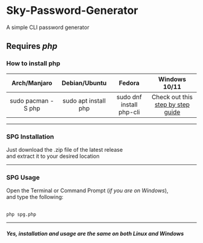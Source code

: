 # Sky-Password-Generator
A simple CLI password generator

<h2><b>Requires <i>php</i></b></h2>
<h3>How to install php</h3>

|  **Arch/Manjaro**  |   **Debian/Ubuntu**  |        **Fedora**        |                                                        **Windows 10/11**                                                        |
|:------------------:|:--------------------:|:------------------------:|:-------------------------------------------------------------------------------------------------------------------------------:|
| sudo pacman -S php | sudo apt install php | sudo dnf install php-cli | Check out this <a href="https://www.geeksforgeeks.org/how-to-install-php-in-windows-10/" target="_blank">step by step guide</a> |

<hr>

<h3>SPG Installation</h3>
Just download the .zip file of the latest release <br/>
and extract it to your desired location

<hr>

<h3>SPG Usage</h3>
Open the Terminal or Command Prompt (<i>if you are on Windows</i>), <br/>
and type the following:
<br/><br/>

```
php spg.php
```

<hr>

<h5>Yes, installation and usage are the same on both Linux and Windows</h5>
